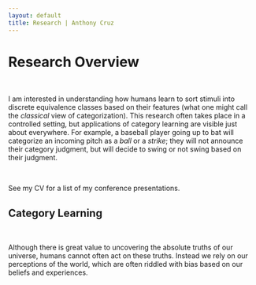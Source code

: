 ```yaml
---
layout: default
title: Research | Anthony Cruz
---
```

<div id="content">
    <h1>Research Overview</h1>
    <br>
    <p>
        I am interested in understanding how humans learn to sort stimuli into discrete equivalence classes based on their features (what one might call the <em> classical</em> view of categorization). This research often takes place in a controlled setting, but applications of category learning are visible just about everywhere. For example, a baseball player going up to bat will categorize an incoming pitch as a <em>ball</em> or a <em>strike</em>; they will not announce their category judgment, but will decide to swing or not swing based on their judgment.
    </p>
    <br>
    <p>
        See my CV for a list of my conference presentations.
    </p>
</div>
<div id="extraContent">
    <h2>Category Learning</h2>
    <br>
    <p>
        Although there is great value to uncovering the absolute truths of our universe, humans cannot often act on these truths. Instead we rely on our perceptions of the world, which are often riddled with bias based on our beliefs and experiences.
    </p>
</div>